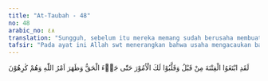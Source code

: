 ```yaml
---
title: "At-Taubah - 48"
no: 48
arabic_no: ٤٨
translation: "Sungguh, sebelum itu mereka memang sudah berusaha membuat kekacauan dan mengatur berbagai macam tipu daya bagimu (memutarbalikkan persoalan), hingga datanglah kebenaran (pertolongan Allah), dan menanglah urusan (agama) Allah, padahal mereka tidak menyukainya."
tafsir: "Pada ayat ini Allah swt menerangkan bahwa usaha mengacaukan barisan yang dilakukan orang-orang munafik itu sudah berlangsung sejak Perang Uhud. Dalam Perang Uhud pemimpin orang-orang munafik, yaitu 'Abdullah bin Ubay, telah membujuk sepertiga pasukan kaum Muslimin di tengah perjalanan menuju Uhud, di tempat yang bernama Syauth antara Medinah dan Uhud untuk menarik diri dari perang. Menurut Ibn Ubay, hanya orang yang bodoh dan tidak waras yang mau ikut berperang dan tewas dengan sia-sia. Lalu ia kembali ke Medinah beserta orang-orang munafik yang dipengaruhinya. Adapun dua golongan, yaitu Banu Salamah dan Banu Haritsah yang hampir terpengaruh dan terpancing oleh propaganda yang disebarkan 'Abdullah bin Ubay, masih dilindungi Allah swt, sehingga mereka tidak terpengaruh dan selamat dari fitnah tersebut. Itulah yang dimaksud dengan firman Allah:\n\nKetika dua golongan dari pihak kamu ingin (mundur) karena takut. (Ali-'Imran/3: 122)\n\nBagaimanapun gigihnya usaha orang-orang munafik melumpuhkan perjuangan Rasulullah saw dan pengikut-pengikutnya, namun akhirnya kebenaran jugalah yang menjadi kenyataan. Janji Allah swt datang tepat pada waktunya dan agama Allah mendapat kemenangan, menjulang tinggi dan tidak ada yang lebih tinggi daripadanya. Negeri Mekah dapat dibebaskan, orang-orang yang masuk Islam berbondong-bondong, sekalipun semuanya itu tidak disenangi oleh musuh-musuh Allah. Firman Allah swt:\n\nMereka hendak memadamkan cahaya (agama) Allah dengan mulut (ucapan-ucapan) mereka, tetapi Allah menolaknya, malah berkehendak menyempurnakan cahaya-Nya, walaupun orang-orang kafir itu tidak menyukai. (at-Taubah/9: 32)"
---
```


لَقَدِ ابْتَغَوُا الْفِتْنَةَ مِنْ قَبْلُ وَقَلَّبُوْا لَكَ الْاُمُوْرَ حَتّٰى جَاۤءَ الْحَقُّ وَظَهَرَ اَمْرُ اللّٰهِ وَهُمْ كٰرِهُوْنَ 
